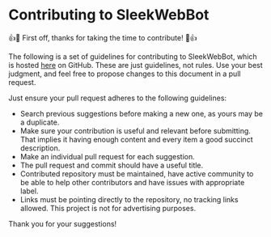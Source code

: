 # Contributing to SleekWebBot

:+1::tada: First off, thanks for taking the time to contribute! :tada::+1:

The following is a set of guidelines for contributing to SleekWebBot, which is hosted [here](https://github.com/sleek-web-bot) on GitHub.
These are just guidelines, not rules. Use your best judgment, and feel free to propose changes to this document in a pull request.

Just ensure your pull request adheres to the following guidelines:

- Search previous suggestions before making a new one, as yours may be a duplicate.
- Make sure your contribution is useful and relevant before submitting. That implies it having enough content and every item a good succinct description.
- Make an individual pull request for each suggestion.
- The pull request and commit should have a useful title.
- Contributed repository must be maintained, have active community to be able to help other contributors and have issues with appropriate label.
- Links must be pointing directly to the repository, no tracking links allowed. This project is not for advertising purposes.

Thank you for your suggestions!